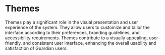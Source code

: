 # Themes

Themes play a significant role in the visual presentation and user experience of the system. They allow users to customize and tailor the interface according to their preferences, branding guidelines, and accessibility requirements. Themes contribute to a visually appealing, user-friendly, and consistent user interface, enhancing the overall usability and satisfaction of Guardian users.
